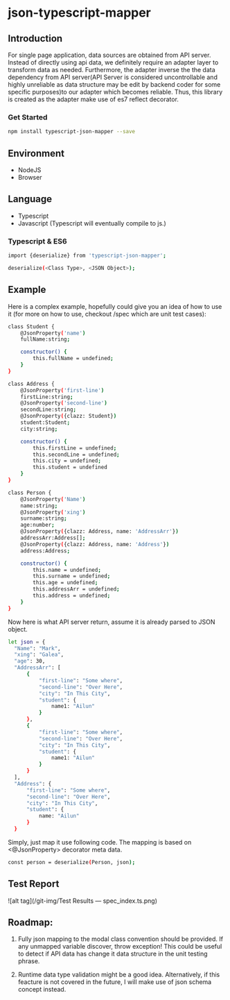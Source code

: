 # json-typescript-mapper

## Introduction

For single page application, data sources are obtained from API server. Instead of directly using api data, we 
definitely require an adapter layer to transform data as needed. Furthermore, 
the adapter inverse the the data dependency from API server(API Server is considered uncontrollable and 
highly unreliable as data structure may be edit by backend coder for some specific purposes)to our adapter 
which becomes reliable. Thus, this library is created as the adapter make use of es7 reflect decorator.

### Get Started
```bash
npm install typescript-json-mapper --save
```
## Environment
* NodeJS
* Browser

## Language
* Typescript
* Javascript (Typescript will eventually compile to js.)

### Typescript & ES6

```bash
import {deserialize} from 'typescript-json-mapper';

deserialize(<Class Type>, <JSON Object>);
```

## Example 
Here is a complex example, hopefully could give you an idea of how to use it (for more on how to use, checkout /spec which are unit test cases):

```bash
class Student {
    @JsonProperty('name')
    fullName:string;

    constructor() {
        this.fullName = undefined;
    }
}

class Address {
    @JsonProperty('first-line')
    firstLine:string;
    @JsonProperty('second-line')
    secondLine:string;
    @JsonProperty({clazz: Student})
    student:Student;
    city:string;

    constructor() {
        this.firstLine = undefined;
        this.secondLine = undefined;
        this.city = undefined;
        this.student = undefined
    }
}

class Person {
    @JsonProperty('Name')
    name:string;
    @JsonProperty('xing')
    surname:string;
    age:number;
    @JsonProperty({clazz: Address, name: 'AddressArr'})
    addressArr:Address[];
    @JsonProperty({clazz: Address, name: 'Address'})
    address:Address;

    constructor() {
        this.name = undefined;
        this.surname = undefined;
        this.age = undefined;
        this.addressArr = undefined;
        this.address = undefined;
    }
}
```

Now here is what API server return, assume it is already parsed to JSON object.
```bash
let json = {
  "Name": "Mark",
  "xing": "Galea",
  "age": 30,
  "AddressArr": [
      {
          "first-line": "Some where",
          "second-line": "Over Here",
          "city": "In This City",
          "student": {
              name1: "Ailun"
          }
      },
      {
          "first-line": "Some where",
          "second-line": "Over Here",
          "city": "In This City",
          "student": {
              name1: "Ailun"
          }
      }
  ],
  "Address": {
      "first-line": "Some where",
      "second-line": "Over Here",
      "city": "In This City",
      "student": {
          name: "Ailun"
      }
  }
```

Simply, just map it use following code. The mapping is based on <@JsonProperty> decorator meta data.

```bash
const person = deserialize(Person, json);
```

## Test Report
![alt tag](/git-img/Test Results — spec_index.ts.png)

## Roadmap:
1) Fully json mapping to the modal class convention should be provided. 
If any unmapped variable discover, throw exception! 
This could be useful to detect if API data has change it data structure in the unit testing phrase.

2) Runtime data type validation might be a good idea. Alternatively, if this feacture is not covered in the future, I will make use of json schema concept instead.